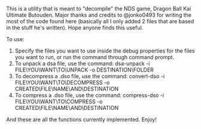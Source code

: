 This is a utility that is meant to "decompile" the NDS game, Dragon Ball Kai Ultimate Butouden.
Major thanks and credits to @jonko0493 for writing the most of the code found here (basically all I only added 2 files that are based in the stuff he's written).
Hope anyone finds this useful.

To use:
  1. Specify the files you want to use inside the debug properties for the files you want to run, or run the command through command prompt.
  2. To unpack a dsa file, use the command: dsa-unpack -i FILE\YOU\WANT\TO\UNPACK -o DESTINATION\FOLDER
  3. To decompress a .dso file, use the command: convert-dso -i FILE\YOU\WANT\TO\DECOMPRESS -o CREATED\FILE\NAME\AND\DESTINATION
  4. To compress a .dso file, use the command: compress-dso -i FILE\YOU\WANT\TO\COMPRESS -o CREATED\FILE\NAME\AND\DESTINATION

And these are all the functions currently implemented. Enjoy!
